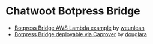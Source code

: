 # Chatwoot Botpress Bridge 

- [Botpress Bridge AWS Lambda example](https://github.com/weunlearn/Chatwoot-Botpress-Bridge) by [weunlean](https://github.com/weunlearn)
- [Botpress Bridge deployable via Caprover](https://github.com/douglara/chatwoot-botpress-bridge) by [douglara](https://github.com/douglara)
